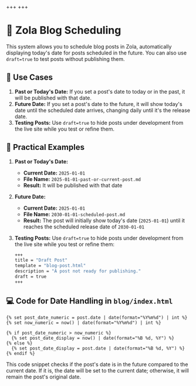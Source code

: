 +++
+++
# 🔧 Zola Blog Scheduling
This system allows you to schedule blog posts in Zola, automatically displaying today's date for posts scheduled in the future. You can also use 
`draft=true` to test posts without publishing them.

## 📅 Use Cases
1. **Past or Today's Date:** If you set a post's date to today or in the past, it will be published with that date.
2. **Future Date:** If you set a post's date to the future, it will show today's date until the scheduled date arrives, changing daily until it's the release date.
3. **Testing Posts:** Use `draft=true` to hide posts under development from the live site while you test or refine them.

## 📝 Practical Examples
1. **Past or Today's Date:** 
    - **Current Date:** `2025-01-01`
    - **File Name:** `2025-01-01-past-or-current-post.md`
    - **Result:** It will be published with that date
2. **Future Date:** 
    - **Current Date:** `2025-01-01`
    - **File Name:** `2030-01-01-scheduled-post.md`
    - **Result:** The post will initially show today's date (`2025-01-01`) until it reaches the scheduled release date of `2030-01-01`
3. **Testing Posts:** Use `draft=true` to hide posts under development from the live site while you test or refine them:

    ```sh
    +++
    title = "Draft Post"
    template = "blog-post.html"
    description = "A post not ready for publishing."
    draft = true
    +++
    ```

## 💻 Code for Date Handling in `blog/index.html`
```jinja
{% set post_date_numeric = post.date | date(format="%Y%m%d") | int %}
{% set now_numeric = now() | date(format="%Y%m%d") | int %}

{% if post_date_numeric > now_numeric %}
  {% set post_date_display = now() | date(format="%B %d, %Y") %}
{% else %}
  {% set post_date_display = post.date | date(format="%B %d, %Y") %}
{% endif %}
```
This code snippet checks if the post's date is in the future compared to the current date. If it is, the date will be set to the current date; otherwise, it will remain the post's original date.